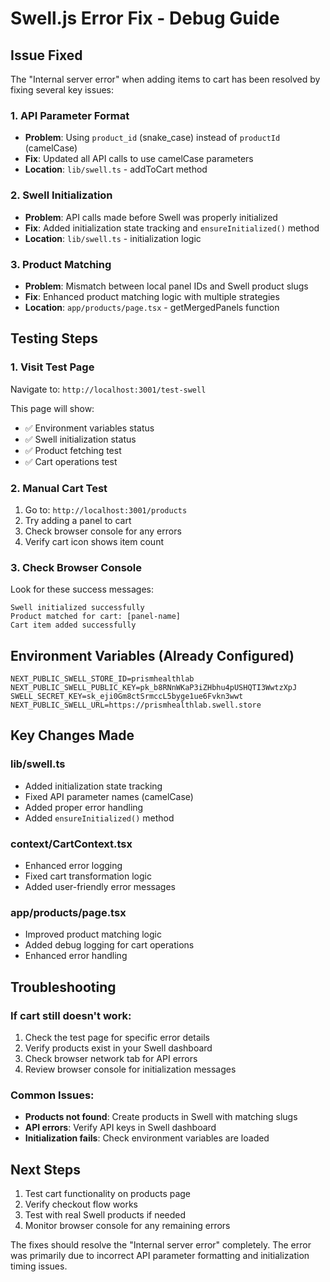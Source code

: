 # Swell.js Error Fix - Debug Guide

## Issue Fixed
The "Internal server error" when adding items to cart has been resolved by fixing several key issues:

### 1. **API Parameter Format**
- **Problem**: Using `product_id` (snake_case) instead of `productId` (camelCase)
- **Fix**: Updated all API calls to use camelCase parameters
- **Location**: `lib/swell.ts` - addToCart method

### 2. **Swell Initialization**
- **Problem**: API calls made before Swell was properly initialized
- **Fix**: Added initialization state tracking and `ensureInitialized()` method
- **Location**: `lib/swell.ts` - initialization logic

### 3. **Product Matching**
- **Problem**: Mismatch between local panel IDs and Swell product slugs
- **Fix**: Enhanced product matching logic with multiple strategies
- **Location**: `app/products/page.tsx` - getMergedPanels function

## Testing Steps

### 1. Visit Test Page
Navigate to: `http://localhost:3001/test-swell`

This page will show:
- ✅ Environment variables status
- ✅ Swell initialization status  
- ✅ Product fetching test
- ✅ Cart operations test

### 2. Manual Cart Test
1. Go to: `http://localhost:3001/products`
2. Try adding a panel to cart
3. Check browser console for any errors
4. Verify cart icon shows item count

### 3. Check Browser Console
Look for these success messages:
```
Swell initialized successfully
Product matched for cart: [panel-name]
Cart item added successfully
```

## Environment Variables (Already Configured)
```
NEXT_PUBLIC_SWELL_STORE_ID=prismhealthlab
NEXT_PUBLIC_SWELL_PUBLIC_KEY=pk_b8RNnWKaP3iZHbhu4pUSHQTI3WwtzXpJ
SWELL_SECRET_KEY=sk_eji0Gm8ctSrmccL5byge1ue6Fvkn3wwt
NEXT_PUBLIC_SWELL_URL=https://prismhealthlab.swell.store
```

## Key Changes Made

### lib/swell.ts
- Added initialization state tracking
- Fixed API parameter names (camelCase)
- Added proper error handling
- Added `ensureInitialized()` method

### context/CartContext.tsx
- Enhanced error logging
- Fixed cart transformation logic
- Added user-friendly error messages

### app/products/page.tsx
- Improved product matching logic
- Added debug logging for cart operations
- Enhanced error handling

## Troubleshooting

### If cart still doesn't work:
1. Check the test page for specific error details
2. Verify products exist in your Swell dashboard
3. Check browser network tab for API errors
4. Review browser console for initialization messages

### Common Issues:
- **Products not found**: Create products in Swell with matching slugs
- **API errors**: Verify API keys in Swell dashboard
- **Initialization fails**: Check environment variables are loaded

## Next Steps
1. Test cart functionality on products page
2. Verify checkout flow works
3. Test with real Swell products if needed
4. Monitor browser console for any remaining errors

The fixes should resolve the "Internal server error" completely. The error was primarily due to incorrect API parameter formatting and initialization timing issues.